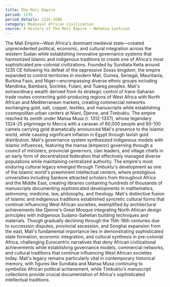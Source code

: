 ```yaml
---
title: The Mali Empire
period: 1235
period_details: 1235-1600
category: Medieval African Civilization
source: A History of The Mali Empire - Nehemia Levtzion
---
```

The Mali Empire—West Africa's dominant medieval state—created unprecedented political, economic, and cultural integration across the western Sudan while establishing innovative governance systems that harmonized Islamic and indigenous traditions to create one of Africa's most sophisticated pre-colonial civilizations. Founded by Sundiata Keita around 1235 CE following his defeat of the oppressive Sosso kingdom, the empire expanded to control territories in modern Mali, Guinea, Senegal, Mauritania, Burkina Faso, and Niger—encompassing diverse ethnic groups including Mandinka, Bambara, Soninke, Fulani, and Tuareg peoples. Mali's extraordinary wealth derived from its strategic control of trans-Saharan trade routes connecting gold-producing regions of West Africa with North African and Mediterranean markets, creating commercial networks exchanging gold, salt, copper, textiles, and manuscripts while establishing cosmopolitan urban centers at Niani, Djenne, and Timbuktu. The empire reached its zenith under Mansa Musa (r. 1312-1337), whose legendary 1324-25 pilgrimage to Mecca with a caravan of 60,000 people and 80-100 camels carrying gold dramatically announced Mali's presence to the Islamic world, while causing significant inflation in Egypt through lavish gold distribution. Mali's governance system synthesized indigenous models with Islamic influences, featuring the mansa (emperor) governing through a council of ministers, provincial governors, clan leaders, and village chiefs in an early form of decentralized federation that effectively managed diverse populations while maintaining centralized authority. The empire's most enduring cultural legacy emerged through Timbuktu's development as one of the Islamic world's preeminent intellectual centers, where prestigious universities including Sankore attracted scholars from throughout Africa and the Middle East, creating libraries containing hundreds of thousands of manuscripts documenting sophisticated developments in mathematics, astronomy, medicine, law, philosophy, and theology. Mali's distinctive fusion of Islamic and indigenous traditions established syncretic cultural forms that continue influencing West African societies, exemplified by architectural achievements like Djenne's Great Mosque integrating North African design principles with indigenous Sudano-Sahelian building techniques and materials. Though gradually declining through the 15th-16th centuries due to succession disputes, provincial secession, and Songhai expansion from the east, Mali's fundamental importance lies in demonstrating sophisticated state formation, economic integration, and cultural synthesis in pre-colonial Africa, challenging Eurocentric narratives that deny African civilizational achievements while establishing governance models, commercial networks, and cultural traditions that continue influencing West African societies today. Mali's legacy remains particularly vital in contemporary historical memory, with figures like Sundiata and Mansa Musa continuing to symbolize African political achievement, while Timbuktu's manuscript collections provide crucial documentation of Africa's sophisticated intellectual traditions. 